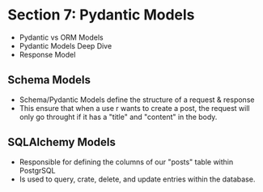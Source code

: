 # Section 7: Pydantic Models
* Pydantic vs ORM Models
* Pydantic Models Deep Dive
* Response Model

## Schema Models
* Schema/Pydantic Models define the structure of a request & response
* This ensure that when a use r wants to create a post, the request will only go throught if it has a "title" and "content" in the body.

## SQLAlchemy Models
* Responsible for defining the columns of our "posts" table within PostgrSQL
* Is used to query, crate, delete, and update entries within the database.
